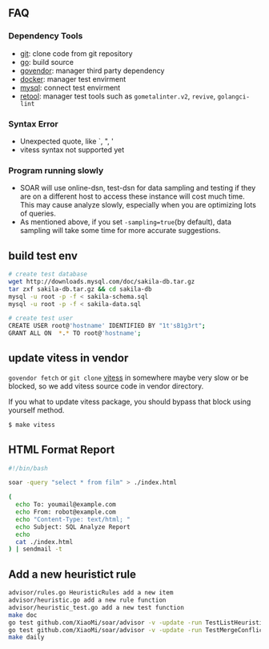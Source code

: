 ## FAQ

### Dependency Tools

* [git](https://git-scm.co): clone code from git repository
* [go](https://golang.org/): build source
* [govendor](https://github.com/kardianos/govendor): manager third party dependency
* [docker](https://www.docker.com): manager test envirment
* [mysql](https://www.mysql.com/): connect test envirment
* [retool](https://github.com/twitchtv/retool): manager test tools such as `gometalinter.v2`, `revive`, `golangci-lint`

### Syntax Error

* Unexpected quote, like `, ", '
* vitess syntax not supported yet

### Program running slowly

* SOAR will use online-dsn, test-dsn for data sampling and testing if they are on a different host to access these instance will cost much time. This may cause analyze slowly, especially when you are optimizing lots of queries.
* As mentioned above, if you set `-sampling=true`(by default), data sampling will take some time for more accurate suggestions.

## build test env

```bash
# create test database
wget http://downloads.mysql.com/doc/sakila-db.tar.gz
tar zxf sakila-db.tar.gz && cd sakila-db
mysql -u root -p -f < sakila-schema.sql
mysql -u root -p -f < sakila-data.sql

# create test user
CREATE USER root@'hostname' IDENTIFIED BY "1t'sB1g3rt";
GRANT ALL ON  *.* TO root@'hostname';
```

## update vitess in vendor

`govendor fetch` or `git clone` [vitess](https://github.com/vitessio/vitess) in somewhere maybe very slow or be blocked, so we add vitess source code in vendor directory.

If you what to update vitess package, you should bypass that block using yourself method.

```bash
$ make vitess
```

## HTML Format Report

```bash
#!/bin/bash

soar -query "select * from film" > ./index.html

(
  echo To: youmail@example.com
  echo From: robot@example.com
  echo "Content-Type: text/html; "
  echo Subject: SQL Analyze Report
  echo
  cat ./index.html
) | sendmail -t

```

## Add a new heuristict rule

```bash
advisor/rules.go HeuristicRules add a new item
advisor/heuristic.go add a new rule function
advisor/heuristic_test.go add a new test function
make doc
go test github.com/XiaoMi/soar/advisor -v -update -run TestListHeuristicRules
go test github.com/XiaoMi/soar/advisor -v -update -run TestMergeConflictHeuristicRules
make daily
```
